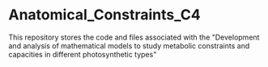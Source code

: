 # Anatomical_Constraints_C4
This repository stores the code and files associated with the "Development and analysis of mathematical models to study metabolic constraints and capacities in different photosynthetic types"
